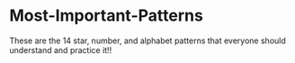 # Most-Important-Patterns


These are the 14 star, number, and alphabet patterns that everyone should understand and practice it!!
